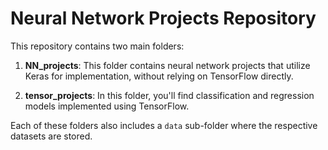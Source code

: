 # Neural Network Projects Repository

This repository contains two main folders:

1. **NN_projects**: This folder contains neural network projects that utilize Keras for implementation, without relying on TensorFlow directly.

2. **tensor_projects**: In this folder, you'll find classification and regression models implemented using TensorFlow.

Each of these folders also includes a `data` sub-folder where the respective datasets are stored.



